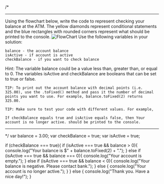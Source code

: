 /*
***********************************************************************************************************************************************
Using the flowchart below, write the code to represent checking your balance at the ATM. The yellow diamonds represent conditional statements and the blue rectangles with rounded corners represent what should be printed to the console.
![FlowChart](https://classroom.udacity.com/courses/ud304-gwg/lessons/3ace947b-b5f6-40c1-bc11-3ec98fd1d936/concepts/03d8062f-6e1f-4f79-86e5-f49cde75e36d#)
Use the following variables in your solution:

    balance - the account balance
    isActive - if account is active
    checkBalance - if you want to check balance

Hint: The variable balance could be a value less than, greater than, or equal to 0. The variables isActive and checkBalance are booleans that can be set to true or false.

    TIP: To print out the account balance with decimal points (i.e. 325.00), use the .toFixed() method and pass it the number of decimal points you want to use. For example, balance.toFixed(2) returns 325.00.

    TIP: Make sure to test your code with different values. For example,

    If checkBalance equals true and isActive equals false, then Your account is no longer active. should be printed to the console.
***********************************************************************************************************************************************
*/
var balance = 3.00;
var checkBalance = true;
var isActive = true;

if (checkBalance === true){
if (isActive === true && balance > 0){
console.log("Your balance is $" + balance.toFixed(2) + ".");
}
else if (isActive === true && balance === 0){
console.log("Your account is empty.");
}
else if (isActive === true && balance < 0){
console.log("Your balance is negative. Please contact bank.");
}
else {
console.log("Your account is no longer active.");
}
}
else {
console.log("Thank you. Have a nice day!");
}
